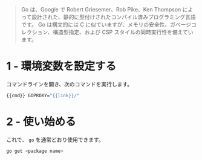 > Go は、Google で Robert Griesemer、Rob Pike、Ken Thompson によって設計された、静的に型付けされたコンパイル済みプログラミング言語です。 Go は構文的には C に似ていますが、メモリの安全性、ガベージコレクション、構造型指定、および CSP スタイルの同時実行性を備えています。

# 1 - 環境変数を設定する

コマンドラインを開き、次のコマンドを実行します。

```bash
{{cmd}} GOPROXY="{{link}}/"
```

# 2 - 使い始める

これで、 `go` を通常どおり使用できます。

```bash
go get <package name>
```
